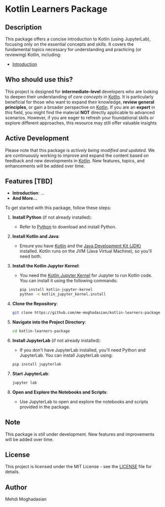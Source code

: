 # Kotlin Learners Package

## Description

This package offers a concise introduction to Kotlin (using JupyterLab), focusing only on the essential concepts and skills. It covers the fundamental topics necessary for understanding and practicing (or reviewing) Kotlin, including:

- [Introduction](01-intro.ipynb) 



## Who should use this?

This project is designed for **intermediate-level** developers who are looking to deepen their understanding of *core concepts* in [Kotlin](https://kotlinlang.org/). It is particularly beneficial for those who want to expand their knowledge, **review general principles**, or gain a broader perspective on [Kotlin](https://kotlinlang.org/). If you are an **expert** in this field, you might find the material **NOT** directly applicable to advanced scenarios. However, if you are eager to refresh your foundational skills or explore different approaches, this resource may still offer valuable insights

## Active Development

Please note that this package is *actively being modified and updated*. We are continuously working to improve and expand the content based on feedback and new developments in [Kotlin](https://kotlinlang.org/). New features, topics, and enhancements will be added over time.

## Features [TBD]

- **Introduction**: ...
- **And More...**

To get started with this package, follow these steps:

1. **Install Python** (if not already installed):
   - Refer to [Python](https://www.python.org/downloads/) to download and install Python.
      
2. **Install Kotlin and Java**:
   - Ensure you have [Kotlin](https://kotlinlang.org/docs/command-line.html) and the [Java Development Kit (JDK)](https://www.oracle.com/java/technologies/javase-jdk11-downloads.html) installed. Kotlin runs on the JVM (Java Virtual Machine), so you'll need both.

3. **Install the Kotlin Jupyter Kernel**:
   - You need the [Kotlin Jupyter Kernel](https://github.com/Kotlin/kotlin-jupyter) for Jupyter to run Kotlin code. You can install it using the following commands:
     ```bash
     pip install kotlin-jupyter-kernel
     python -m kotlin_jupyter_kernel.install
     ```

4. **Clone the Repository**:
    ```bash
    git clone https://github.com/me-moghadasian/kotlin-learners-package.git
    ```

5. **Navigate into the Project Directory**:
    ```bash
    cd kotlin-learners-package
    ```

6. **Install JupyterLab** (if not already installed):
   - If you don't have JupyterLab installed, you'll need Python and JupyterLab. You can install JupyterLab using:
    ```bash
    pip install jupyterlab
    ```

7. **Start JupyterLab**:
    ```bash
    jupyter lab
    ```

8. **Open and Explore the Notebooks and Scripts**:
   - Use JupyterLab to open and explore the notebooks and scripts provided in the package.

## Note

This package is still under development. New features and improvements will be added over time.

## License

This project is licensed under the MIT License - see the [LICENSE](LICENSE) file for details.

## Author

Mehdi Moghadasian
